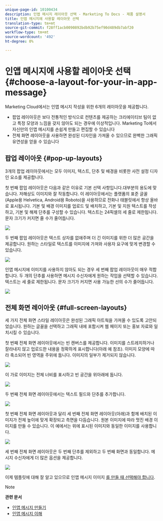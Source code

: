 ```yaml
---
unique-page-id: 10100434
description: 인앱 메시지 레이아웃 선택 - Marketing To Docs - 제품 설명서
title: 인앱 메시지에 사용할 레이아웃 선택
translation-type: tm+mt
source-git-commit: f28ff1acb0090892bdb92b75ef90d489db7abf20
workflow-type: tm+mt
source-wordcount: '492'
ht-degree: 0%

---
```



# 인앱 메시지에 사용할 레이아웃 선택 {#choose-a-layout-for-your-in-app-message}

Marketing Cloud에서는 인앱 메시지 작성을 위한 6개의 레이아웃을 제공합니다.

* 팝업 레이아웃은 보다 전통적인 방식으로 컨텐츠를 제공하는 크리에이티브 팀이 없고 특정 모양과 느낌을 갖지 않아도 되는 경우에 이상적입니다. Marketing To에서 자신만의 인앱 메시지를 손쉽게 만들고 편집할 수 있습니다
* 전체 화면 레이아웃을 사용하면 완성된 디자인을 가져올 수 있으므로 완벽한 그래픽 유연성을 얻을 수 있습니다

## 팝업 레이아웃 {#pop-up-layouts}

3개의 팝업 레이아웃에서는 모두 이미지, 텍스트, 단추 및 배경을 비롯한 사전 설정 디자인 요소를 제공합니다.

첫 번째 팝업 레이아웃은 다음과 같은 이유로 기본 선택 사항입니다.대부분의 용도에 맞습니다. 저해상도 이미지와 잘 작동합니다. 이 레이아웃에서는 플랫폼의 표준 글꼴(Apple용 Helvetica, Android용 Roboto)을 사용하므로 전화나 태블릿에서 항상 올바로 표시됩니다. 기본 및 배경 이미지를 업로드 및 배치하고, 기본 및 지원 텍스트를 작성하고, 기본 및 해제 단추를 구성할 수 있습니다. 텍스트는 24픽셀의 세 줄로 제한됩니다. 문자 크기가 커지면 줄 수가 줄어듭니다.

![](assets/image2016-5-9-13-3a3-3a48.png)

두 번째 팝업 레이아웃은 텍스트 상자를 없애주며 더 긴 이미지를 위한 더 많은 공간을 제공합니다. 원하는 스타일로 텍스트를 이미지에 가져와 사용자 요구에 맞게 변경할 수 있습니다.

![](assets/image2016-5-9-13-3a4-3a43.png)

인앱 메시지에 이미지를 사용하지 않아도 되는 경우 세 번째 팝업 레이아웃이 매우 적합합니다. 두 개의 단추를 사용하면 메시지 수신자에게 원하는 작업을 선택할 수 있습니다. 텍스트는 세 줄로 제한됩니다. 문자 크기가 커지면 사용 가능한 선의 수가 줄어듭니다.

![](assets/image2016-5-9-13-3a7-3a33.png)

## 전체 화면 레이아웃 {#full-screen-layouts}

세 가지 전체 화면 스타일 레이아웃은 완성된 그래픽 아트웍을 가져올 수 있도록 고안되었습니다. 원하는 글꼴을 선택하고 그래픽 내에 포함시켜 웹 페이지 또는 홍보 자료와 일치시킬 수 있습니다.

첫 번째 전체 화면 레이아웃에서는 빈 캔버스를 제공합니다. 이미지를 스트레치하거나 잘라내지 않고 업로드한 내용을 정확하게 표시합니다(아래 예 참조). 이미지 모양에 따라 축소되어 빈 영역을 주위에 둡니다. 이미지의 일부가 제거되지 않습니다.

![](assets/image2016-5-9-13-3a9-3a26.png)

이 가로 이미지는 전체 너비를 표시하고 빈 공간을 위아래에 둡니다.

![](assets/image2016-5-9-13-3a29-3a46.png)

두 번째 전체 화면 레이아웃에서는 텍스트 필드와 단추를 추가합니다.

![](assets/image2016-5-9-13-3a10-3a27.png)

첫 번째 전체 화면 레이아웃과 달리 세 번째 전체 화면 레이아웃(아래)과 함께 배치된 이미지가 전체 높이에 맞게 확장되고 측면을 다듬습니다. 원본 이미지에 따라 멋진 배경 이미지를 만들 수 있습니다. 이 예에서는 위에 표시된 이미지와 동일한 이미지를 사용합니다.

![](assets/image2016-5-9-14-3a0-3a36.png)

세 번째 전체 화면 레이아웃은 두 번째 단추를 제외하고 두 번째 화면과 동일합니다. 메시지 수신자에게 더 많은 옵션을 제공합니다.

![](assets/image2016-5-9-13-3a11-3a35.png)

이제 템플릿에 대해 잘 알고 있으므로 인앱 메시지 이미지 [를 만들 때 선택해야 합니다](add-in-app-message-images.md).

>[!NOTE]
>
>**관련 문서**
>
>* [인앱 메시지 만들기](http://docs.marketo.com/display/docs/create+an+in-app+message)
>* [인앱 메시지 이해](../../../../product-docs/mobile-marketing/in-app-messages/understanding-in-app-messages.md)

>



